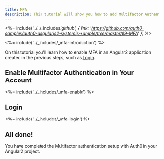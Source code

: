 ```yaml
---
title: MFA
description: This tutorial will show you how to add Multifactor Authentication to your Angular2 app with auth0.
---
```


<%= include('../../_includes/_github', {
  link: 'https://github.com/auth0-samples/auth0-angularjs2-systemjs-sample/tree/master/09-MFA'
}) %>_

<%= include('../_includes/_mfa-introduction') %>


On this tutorial you'll learn how to enable MFA in an Angular2 application created in the previous steps, such as [Login](/quickstart/spa/angular2/01-login).

## Enable Multifactor Authentication in Your Account

<%= include('../_includes/_mfa-enable') %>

## Login

<%= include('../_includes/_mfa-login') %>


## All done!

You have completed the Multifactor authentication setup with Auth0 in your Angular2 project.